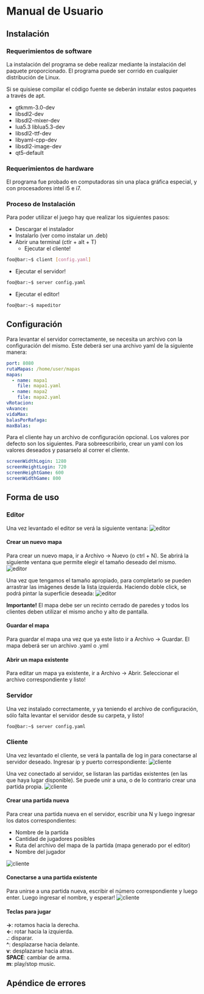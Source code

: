 # Manual de Usuario

## Instalación

### Requerimientos de software
La instalación del programa se debe realizar mediante la instalación del paquete proporcionado. El programa puede ser corrido en cualquier distribución de Linux.

Si se quisiese compilar el código fuente se deberán instalar estos paquetes a través de apt.
* gtkmm-3.0-dev
* libsdl2-dev
* libsdl2-mixer-dev
* lua5.3 liblua5.3-dev
* libsdl2-ttf-dev
* libyaml-cpp-dev
* libsdl2-image-dev
* qt5-default

### Requerimientos de hardware
El programa fue probado en computadoras sin una placa gráfica especial, y con procesadores intel i5 e i7.

### Proceso de Instalación
Para poder utilizar el juego hay que realizar los siguientes pasos:
- Descargar el instalador
- Instalarlo (ver como instalar un .deb)
- Abrir una terminal (ctlr + alt + T)
  - Ejecutar el cliente!
```bash
foo@bar:~$ client [config.yaml]
```
  - Ejecutar el servidor!
```bash
foo@bar:~$ server config.yaml
```
  - Ejecutar el editor!
```bash
foo@bar:~$ mapeditor
```


## Configuración
Para levantar el servidor correctamente, se necesita un archivo con la configuración del mismo. Este deberá ser una archivo yaml de la siguiente manera:
``` yaml
port: 8080
rutaMapas: /home/user/mapas
mapas:
  - name: mapa1
    file: mapa1.yaml
  - name: mapa2
    file: mapa2.yaml
vRotacion:
vAvance:
vidaMax:
balasPorRafaga:
maxBalas:
```

Para el cliente hay un archivo de configuración opcional. Los valores por defecto son los siguientes. Para sobreescribirlo, crear un yaml con los valores deseados y pasarselo al correr el cliente.
``` yaml
screenWidthLogin: 1280
screenHeightLogin: 720
screenHeightGame: 600
screenWidthGame: 800
```

## Forma de uso
### Editor
Una vez levantado el editor se verá la siguiente ventana:
![editor](editor1.png)

#### Crear un nuevo mapa
Para crear un nuevo mapa, ir a Archivo -> Nuevo (o ctrl + N). Se abrirá la siguiente ventana que permite elegir el tamaño deseado del mismo.
![editor](editor2.gif)  

Una vez que tengamos el tamaño apropiado, para completarlo se pueden arrastrar las imágenes desde la lista izquierda. Haciendo doble click, se podrá pintar la superficie deseada:
![editor](editor3.gif)   

**Importante!** El mapa debe ser un recinto cerrado de paredes y todos los clientes deben utilizar el mismo ancho  y alto de pantalla.  

#### Guardar el mapa
Para guardar el mapa una vez que ya este listo ir a Archivo -> Guardar. El mapa deberá ser un archivo .yaml o .yml

#### Abrir un mapa existente
Para editar un mapa ya existente, ir a Archivo -> Abrir. Seleccionar el archivo correspondiente y listo!

### Servidor
Una vez instalado correctamente, y ya teniendo el archivo de configuración, sólo falta levantar el servidor desde su carpeta, y listo!
```bash
foo@bar:~$ server config.yaml
```

### Cliente
Una vez levantado el cliente, se verá la pantalla de log in para conectarse al servidor deseado. Ingresar ip y puerto correspondiente:
![cliente](cliente1.gif)

Una vez conectado al servidor, se listaran las partidas existentes (en las que haya lugar disponible). Se puede unir a una, o de lo contrario crear una partida propia.
![cliente](cliente2.png)

#### Crear una partida nueva
Para crear una partida nueva en el servidor, escribir una N y luego ingresar los datos correspondientes:

* Nombre de la partida
* Cantidad de jugadores posibles
* Ruta del archivo del mapa de la partida (mapa generado por el editor)
* Nombre del jugador

![cliente](cliente3.gif)

#### Conectarse a una partida existente
Para unirse a una partida nueva, escribir el número correspondiente y luego enter. Luego ingresar el nombre, y esperar!
![cliente](cliente4.gif)

#### Teclas para jugar  

**->**: rotamos hacia la derecha.    
**<-**: rotar hacia la izquierda.  
**.**: disparar.  
**^**: desplazarse hacia delante.  
**v**: desplazarse hacia atras.  
**SPACE**: cambiar de arma.  
**m**: play/stop music.  

## Apéndice de errores
